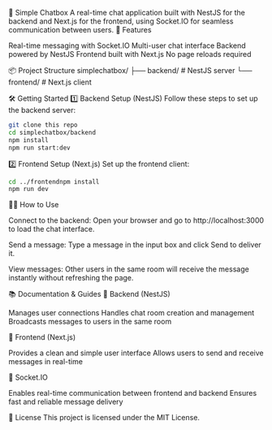 💬 Simple Chatbox
A real-time chat application built with NestJS for the backend and Next.js for the frontend, using Socket.IO for seamless communication between users.
🚀 Features

Real-time messaging with Socket.IO
Multi-user chat interface
Backend powered by NestJS
Frontend built with Next.js
No page reloads required

📦 Project Structure
simplechatbox/
├── backend/   # NestJS server
└── frontend/  # Next.js client

🛠️ Getting Started
1️⃣ Backend Setup (NestJS)
Follow these steps to set up the backend server:
```bash
git clone this repo
cd simplechatbox/backend
npm install
npm run start:dev
```
2️⃣ Frontend Setup (Next.js)
Set up the frontend client:
```bash
cd ../frontendnpm install
npm run dev
```
🧑‍💻 How to Use


Connect to the backend:
Open your browser and go to http://localhost:3000 to load the chat interface.


Send a message:
Type a message in the input box and click Send to deliver it.


View messages:
Other users in the same room will receive the message instantly without refreshing the page.


📚 Documentation & Guides
🔧 Backend (NestJS)

Manages user connections
Handles chat room creation and management
Broadcasts messages to users in the same room

🎨 Frontend (Next.js)

Provides a clean and simple user interface
Allows users to send and receive messages in real-time

🔌 Socket.IO

Enables real-time communication between frontend and backend
Ensures fast and reliable message delivery

📄 License
This project is licensed under the MIT License.